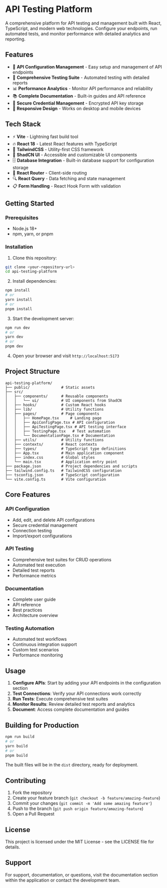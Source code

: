 # API Testing Platform

A comprehensive platform for API testing and management built with React, TypeScript, and modern web technologies. Configure your endpoints, run automated tests, and monitor performance with detailed analytics and reporting.

## Features

- 🔧 **API Configuration Management** - Easy setup and management of API endpoints
- 🧪 **Comprehensive Testing Suite** - Automated testing with detailed reports
- 📊 **Performance Analytics** - Monitor API performance and reliability
- 📚 **Complete Documentation** - Built-in guides and API reference
- 🔐 **Secure Credential Management** - Encrypted API key storage
- 📱 **Responsive Design** - Works on desktop and mobile devices

## Tech Stack

- ⚡️ **Vite** - Lightning fast build tool
- 🔥 **React 18** - Latest React features with TypeScript
- 🎨 **TailwindCSS** - Utility-first CSS framework
- 🧰 **ShadCN UI** - Accessible and customizable UI components
- 🗄️ **Database Integration** - Built-in database support for configuration storage
- 🔄 **React Router** - Client-side routing
- 🔍 **React Query** - Data fetching and state management
- 📋 **Form Handling** - React Hook Form with validation

## Getting Started

### Prerequisites

- Node.js 18+ 
- npm, yarn, or pnpm

### Installation

1. Clone this repository:
```bash
git clone <your-repository-url>
cd api-testing-platform
```

2. Install dependencies:
```bash
npm install
# or
yarn install
# or
pnpm install
```

3. Start the development server:
```bash
npm run dev
# or
yarn dev
# or
pnpm dev
```

4. Open your browser and visit `http://localhost:5173`

## Project Structure

```
api-testing-platform/
├── public/              # Static assets
├── src/
│   ├── components/      # Reusable components
│   │   └── ui/          # UI components from ShadCN
│   ├── hooks/           # Custom React hooks
│   ├── lib/             # Utility functions
│   ├── pages/           # Page components
│   │   ├── HomePage.tsx     # Landing page
│   │   ├── ApiConfigPage.tsx # API configuration
│   │   ├── ApiTestingPage.tsx # API testing interface
│   │   ├── TestingPage.tsx   # Test automation
│   │   └── DocumentationPage.tsx # Documentation
│   ├── utils/           # Utility functions
│   ├── contexts/        # React contexts
│   ├── types/           # TypeScript type definitions
│   ├── App.tsx          # Main application component
│   ├── index.css        # Global styles
│   └── main.tsx         # Application entry point
├── package.json         # Project dependencies and scripts
├── tailwind.config.ts   # TailwindCSS configuration
├── tsconfig.json        # TypeScript configuration
└── vite.config.ts       # Vite configuration
```

## Core Features

### API Configuration
- Add, edit, and delete API configurations
- Secure credential management
- Connection testing
- Import/export configurations

### API Testing
- Comprehensive test suites for CRUD operations
- Automated test execution
- Detailed test reports
- Performance metrics

### Documentation
- Complete user guide
- API reference
- Best practices
- Architecture overview

### Testing Automation
- Automated test workflows
- Continuous integration support
- Custom test scenarios
- Performance monitoring

## Usage

1. **Configure APIs**: Start by adding your API endpoints in the configuration section
2. **Test Connections**: Verify your API connections work correctly
3. **Run Tests**: Execute comprehensive test suites
4. **Monitor Results**: Review detailed test reports and analytics
5. **Document**: Access complete documentation and guides

## Building for Production

```bash
npm run build
# or
yarn build
# or
pnpm build
```

The built files will be in the `dist` directory, ready for deployment.

## Contributing

1. Fork the repository
2. Create your feature branch (`git checkout -b feature/amazing-feature`)
3. Commit your changes (`git commit -m 'Add some amazing feature'`)
4. Push to the branch (`git push origin feature/amazing-feature`)
5. Open a Pull Request

## License

This project is licensed under the MIT License - see the LICENSE file for details.

## Support

For support, documentation, or questions, visit the documentation section within the application or contact the development team.
